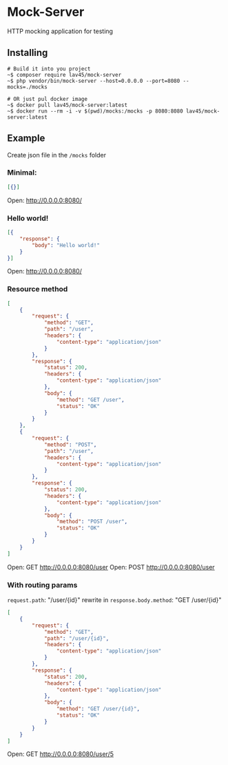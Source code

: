 # Mock-Server

HTTP mocking application for testing

## Installing

```shell
# Build it into you project
~$ composer require lav45/mock-server
~$ php vendor/bin/mock-server --host=0.0.0.0 --port=8080 --mocks=./mocks

# OR just pul docker image
~$ docker pull lav45/mock-server:latest
~$ docker run --rm -i -v $(pwd)/mocks:/mocks -p 8080:8080 lav45/mock-server:latest
```

## Example

Create json file in the `/mocks` folder

### Minimal:
```json
[{}]
```
Open: http://0.0.0.0:8080/

### Hello world!
```json
[{
    "response": {
        "body": "Hello world!"
    }
}]
```
Open: http://0.0.0.0:8080/

### Resource method
```json
[
    {
        "request": {
            "method": "GET",
            "path": "/user",
            "headers": {
                "content-type": "application/json"
            }
        },
        "response": {
            "status": 200,
            "headers": {
                "content-type": "application/json"
            },
            "body": {
                "method": "GET /user",
                "status": "OK"
            }
        }
    },
    {
        "request": {
            "method": "POST",
            "path": "/user",
            "headers": {
                "content-type": "application/json"
            }
        },
        "response": {
            "status": 200,
            "headers": {
                "content-type": "application/json"
            },
            "body": {
                "method": "POST /user",
                "status": "OK"
            }
        }
    }
]
```
Open: GET http://0.0.0.0:8080/user
Open: POST http://0.0.0.0:8080/user

### With routing params
`request.path`: "/user/{id}" rewrite in `response.body.method`: "GET /user/{id}"
```json
[
    {
        "request": {
            "method": "GET",
            "path": "/user/{id}",
            "headers": {
                "content-type": "application/json"
            }
        },
        "response": {
            "status": 200,
            "headers": {
                "content-type": "application/json"
            },
            "body": {
                "method": "GET /user/{id}",
                "status": "OK"
            }
        }
    }
]
```
Open: GET http://0.0.0.0:8080/user/5